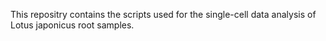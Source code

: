 This repositry contains the scripts used for the single-cell data analysis of Lotus japonicus root samples. 
